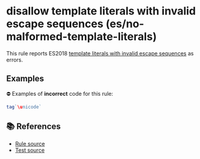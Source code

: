 # disallow template literals with invalid escape sequences (es/no-malformed-template-literals)

This rule reports ES2018 [template literals with invalid escape sequences](https://github.com/tc39/proposal-template-literal-revision#readme) as errors.

## Examples

⛔ Examples of **incorrect** code for this rule:

```js
tag`\unicode`
```

## 📚 References

- [Rule source](https://github.com/mysticatea/eslint-plugin-es/blob/v1.2.0/lib/rules/no-malformed-template-literals.js)
- [Test source](https://github.com/mysticatea/eslint-plugin-es/blob/v1.2.0/tests/lib/rules/no-malformed-template-literals.js)
